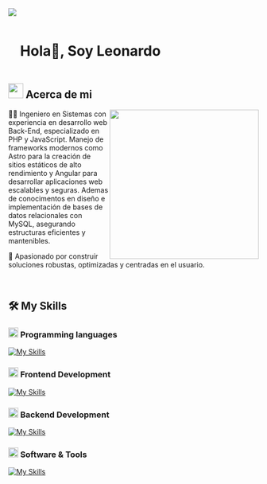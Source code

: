 <!--horizontal divider(gradiant)-->
<img src="https://user-images.githubusercontent.com/73097560/115834477-dbab4500-a447-11eb-908a-139a6edaec5c.gif">

<!--h1 without bottom border-->

<div id="user-content-toc">
  <ul align="left">
    <summary><h1 style="display: inline-block">Hola👋, Soy Leonardo</h1></summary>
  </ul>
</div>


<!--About Me-->

## <picture><img src = "https://github.com/7oSkaaa/7oSkaaa/blob/main/Images/about_me.gif?raw=true" width = 30px></picture> Acerca de mi

<picture> <img align="right" src="https://media.giphy.com/media/SWoSkN6DxTszqIKEqv/giphy.gif" width = 300px></picture>

<p>👨‍💻 Ingeniero en Sistemas con experiencia en desarrollo web Back-End, especializado en PHP y JavaScript. Manejo de frameworks modernos como Astro para la creación de sitios estáticos de alto rendimiento y Angular para desarrollar aplicaciones web escalables y seguras. Ademas de conocimentos en diseño e implementación de bases de datos relacionales con MySQL, asegurando estructuras eficientes y mantenibles.</p>
<p>🔧 Apasionado por construir soluciones robustas, optimizadas y centradas en el usuario.</p>


<br>

## 🛠️ My Skills

### <picture> <img src = "https://github.com/7oSkaaa/7oSkaaa/blob/main/Images/Programming_Languages.gif?raw=true" width = 20px>  </picture> Programming languages

[![My Skills](https://skillicons.dev/icons?i=js,ts,php,html,css&perline=5)](https://skillicons.dev)

### <picture> <img src = "https://github.com/7oSkaaa/7oSkaaa/blob/main/Images/Front_End.gif?raw=true" width = 20px>  </picture> Frontend Development

[![My Skills](https://skillicons.dev/icons?i=html,css,sass,tailwind,astro,angular&perline=6)](https://skillicons.dev)

### <picture> <img src = "https://github.com/7oSkaaa/7oSkaaa/blob/main/Images/CP_PS.gif?raw=true" width = 20px>  </picture> Backend Development

[![My Skills](https://skillicons.dev/icons?i=mysql,postgres,express,nest&perline=6)](https://skillicons.dev)

### <picture> <img src = "https://github.com/7oSkaaa/7oSkaaa/blob/main/Images/Software_Tools.gif?raw=true" width = 20px>  </picture> Software & Tools

[![My Skills](https://skillicons.dev/icons?i=vscode,windows,powershell,npm,netlify,git,github&perline=10)](https://skillicons.dev)



